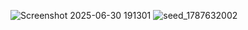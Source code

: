 ![Screenshot 2025-06-30 191301](https://github.com/user-attachments/assets/f49a637d-ac83-4b97-b5d2-36a998dac758)
![seed_1787632002](https://github.com/user-attachments/assets/ed5d7f08-27a7-40fb-a93a-6f2b4b89cab4)
